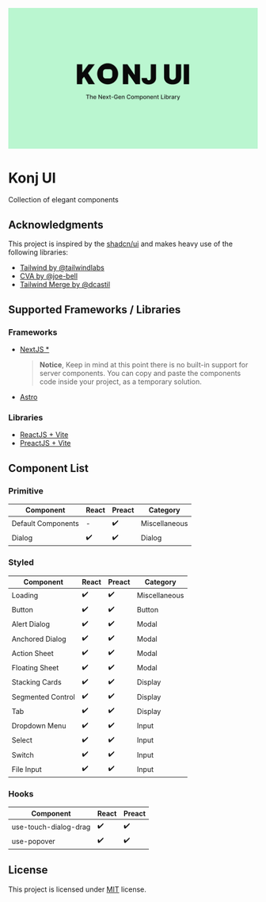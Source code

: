 ![gh-banner](./assets/gh-banner.jpg)

# Konj UI

Collection of elegant components

## Acknowledgments

This project is inspired by the [shadcn/ui](https://github.com/shadcn/ui) and makes heavy use of the following libraries:

- [Tailwind by @tailwindlabs](https://github.com/tailwindlabs/tailwindcss)
- [CVA by @joe-bell](https://github.com/joe-bell/cva)
- [Tailwind Merge by @dcastil](https://github.com/dcastil/tailwind-merge)

## Supported Frameworks / Libraries

### Frameworks

- [NextJS \*](./examples/next)
  > **Notice**, Keep in mind at this point there is no built-in support for server components. You can copy and paste the components code inside your project, as a temporary solution.
- [Astro](./apps/docs)

### Libraries

- [ReactJS + Vite](./examples/vite-react)
- [PreactJS + Vite](./examples/vite-preact)

## Component List

### Primitive

| Component          | React              | Preact             | Category      |
| ------------------ | ------------------ | ------------------ | ------------- |
| Default Components | -                  | :heavy_check_mark: | Miscellaneous |
| Dialog             | :heavy_check_mark: | :heavy_check_mark: | Dialog        |

### Styled

| Component         | React              | Preact             | Category      |
| ----------------- | ------------------ | ------------------ | ------------- |
| Loading           | :heavy_check_mark: | :heavy_check_mark: | Miscellaneous |
| Button            | :heavy_check_mark: | :heavy_check_mark: | Button        |
| Alert Dialog      | :heavy_check_mark: | :heavy_check_mark: | Modal         |
| Anchored Dialog   | :heavy_check_mark: | :heavy_check_mark: | Modal         |
| Action Sheet      | :heavy_check_mark: | :heavy_check_mark: | Modal         |
| Floating Sheet    | :heavy_check_mark: | :heavy_check_mark: | Modal         |
| Stacking Cards    | :heavy_check_mark: | :heavy_check_mark: | Display       |
| Segmented Control | :heavy_check_mark: | :heavy_check_mark: | Display       |
| Tab               | :heavy_check_mark: | :heavy_check_mark: | Display       |
| Dropdown Menu     | :heavy_check_mark: | :heavy_check_mark: | Input         |
| Select            | :heavy_check_mark: | :heavy_check_mark: | Input         |
| Switch            | :heavy_check_mark: | :heavy_check_mark: | Input         |
| File Input        | :heavy_check_mark: | :heavy_check_mark: | Input         |

### Hooks

| Component             | React              | Preact             |
| --------------------- | ------------------ | ------------------ |
| use-touch-dialog-drag | :heavy_check_mark: | :heavy_check_mark: |
| use-popover           | :heavy_check_mark: | :heavy_check_mark: |

## License

This project is licensed under [MIT](./LICENSE) license.

